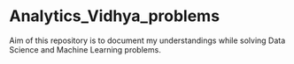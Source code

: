 # Analytics_Vidhya_problems

Aim of this repository is to document my understandings while solving Data Science and Machine Learning problems.
